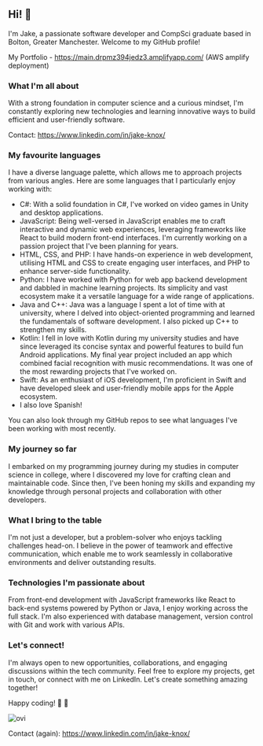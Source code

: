## Hi! 👋

I'm Jake, a passionate software developer and CompSci graduate based in Bolton, Greater Manchester. Welcome to my GitHub profile!

My Portfolio - https://main.drpmz394jedz3.amplifyapp.com/
(AWS amplify deployment)

### What I'm all about

With a strong foundation in computer science and a curious mindset, I'm constantly exploring new technologies and learning innovative ways to build efficient and user-friendly software.

Contact: https://www.linkedin.com/in/jake-knox/

### My favourite languages

I have a diverse language palette, which allows me to approach projects from various angles. Here are some languages that I particularly enjoy working with:
- C#: With a solid foundation in C#, I've worked on video games in Unity and desktop applications. 
- JavaScript: Being well-versed in JavaScript enables me to craft interactive and dynamic web experiences, leveraging frameworks like React to build modern front-end interfaces. I'm currently working on a passion project that I've been planning for years.
- HTML, CSS, and PHP: I have hands-on experience in web development, utilising HTML and CSS to create engaging user interfaces, and PHP to enhance server-side functionality.
- Python: I have worked with Python for web app backend development and dabbled in machine learning projects. Its simplicity and vast ecosystem make it a versatile language for a wide range of applications.
- Java and C++: Java was a language I spent a lot of time with at university, where I delved into object-oriented programming and learned the fundamentals of software development. I also picked up C++ to strengthen my skills.
- Kotlin: I fell in love with Kotlin during my university studies and have since leveraged its concise syntax and powerful features to build fun Android applications. My final year project included an app which combined facial recognition with music recommendations. It was one of the most rewarding projects that I've worked on.
- Swift: As an enthusiast of iOS development, I'm proficient in Swift and have developed sleek and user-friendly mobile apps for the Apple ecosystem.
- I also love Spanish! 

You can also look through my GitHub repos to see what languages I've been working with most recently.

### My journey so far

I embarked on my programming journey during my studies in computer science in college, where I discovered my love for crafting clean and maintainable code. Since then, I've been honing my skills and expanding my knowledge through personal projects and collaboration with other developers.

### What I bring to the table

I'm not just a developer, but a problem-solver who enjoys tackling challenges head-on. I believe in the power of teamwork and effective communication, which enable me to work seamlessly in collaborative environments and deliver outstanding results.

### Technologies I'm passionate about

From front-end development with JavaScript frameworks like React to back-end systems powered by Python or Java, I enjoy working across the full stack. I'm also experienced with database management, version control with Git and work with various APIs.

### Let's connect!

I'm always open to new opportunities, collaborations, and engaging discussions within the tech community. Feel free to explore my projects, get in touch, or connect with me on LinkedIn. Let's create something amazing together!

Happy coding! 🤖 🐑

<img src="https://github-readme-stats.vercel.app/api/top-langs?username=Jake-Knox&show_icons=true&locale=en&layout=normal&theme=chartreuse-dark&langs_count=10" alt="ovi" />



<!-- Demos: https://www.youtube.com/@jakeknox -->

Contact (again): https://www.linkedin.com/in/jake-knox/
